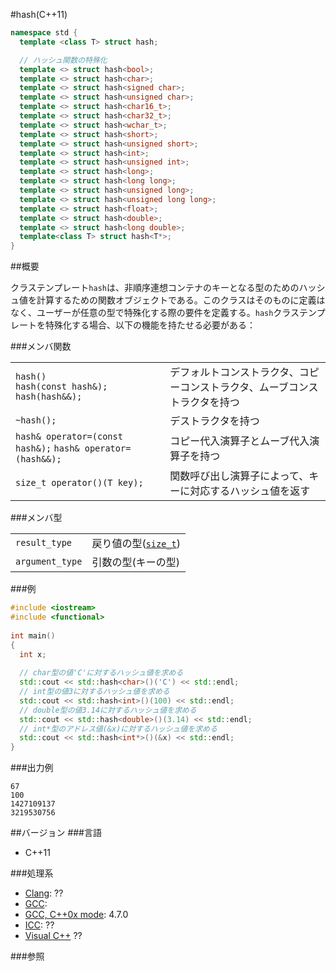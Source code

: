 #hash(C++11)
```cpp
namespace std {
  template <class T> struct hash;

  // ハッシュ関数の特殊化
  template <> struct hash<bool>;
  template <> struct hash<char>;
  template <> struct hash<signed char>;
  template <> struct hash<unsigned char>;
  template <> struct hash<char16_t>;
  template <> struct hash<char32_t>;
  template <> struct hash<wchar_t>;
  template <> struct hash<short>;
  template <> struct hash<unsigned short>;
  template <> struct hash<int>;
  template <> struct hash<unsigned int>;
  template <> struct hash<long>;
  template <> struct hash<long long>;
  template <> struct hash<unsigned long>;
  template <> struct hash<unsigned long long>;
  template <> struct hash<float>;
  template <> struct hash<double>;
  template <> struct hash<long double>;
  template<class T> struct hash<T*>;
}
```

##概要

クラステンプレート`hash`は、非順序連想コンテナのキーとなる型のためのハッシュ値を計算するための関数オブジェクトである。このクラスはそのものに定義はなく、ユーザーが任意の型で特殊化する際の要件を定義する。`hash`クラステンプレートを特殊化する場合、以下の機能を持たせる必要がある：

###メンバ関数

| | |
|-----------------------------------------------------------------------------------|-----------------------------------------------------------------------------------------------------------------|
| `hash()`<br/>`hash(const hash&);`<br/>`hash(hash&&);` | デフォルトコンストラクタ、コピーコンストラクタ、ムーブコンストラクタを持つ |
| `~hash();` | デストラクタを持つ |
| `hash& operator=(const hash&);` `hash& operator=(hash&&);` | コピー代入演算子とムーブ代入演算子を持つ |
| `size_t operator()(T key);` | 関数呼び出し演算子によって、キーに対応するハッシュ値を返す |

###メンバ型

| | |
|----------------------------|--------------------------------------------------------------------------------------------------------------------|
| `result_type` | 戻り値の型([`size_t`](/reference/cstddef/size_t.md)) |
| `argument_type` | 引数の型(キーの型) |

###例
```cpp
#include <iostream>
#include <functional>
 
int main()
{
  int x;
 
  // char型の値'C'に対するハッシュ値を求める
  std::cout << std::hash<char>()('C') << std::endl;
  // int型の値3に対するハッシュ値を求める
  std::cout << std::hash<int>()(100) << std::endl;
  // double型の値3.14に対するハッシュ値を求める
  std::cout << std::hash<double>()(3.14) << std::endl;
  // int*型のアドレス値(&x)に対するハッシュ値を求める
  std::cout << std::hash<int*>()(&x) << std::endl;
}
```

###出力例
```
67
100
1427109137
3219530756
```

##バージョン
###言語
- C++11

###処理系
- [Clang](/implementation#clang.md): ??
- [GCC](/implementation#gcc.md): 
- [GCC, C++0x mode](/implementation#gcc.md): 4.7.0
- [ICC](/implementation#icc.md): ??
- [Visual C++](/implementation#visual_cpp.md) ??

###参照

